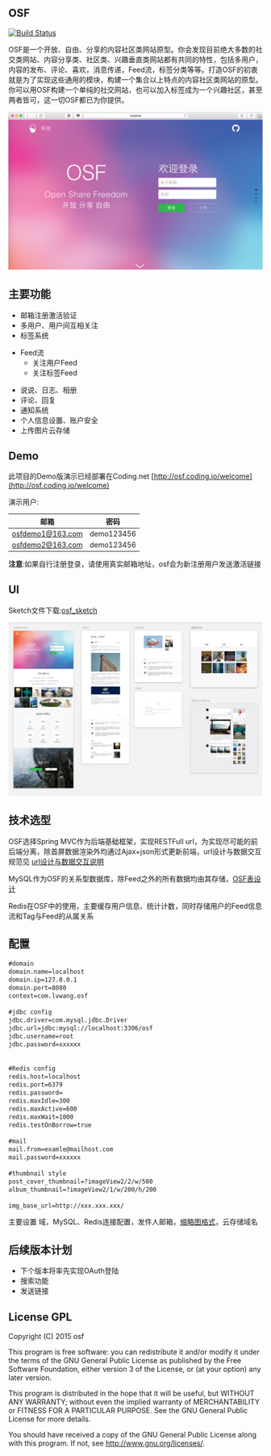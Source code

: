 ## OSF

[![Build Status](https://travis-ci.org/lvwangbeta/osf.svg?branch=master)](https://travis-ci.org/lvwangbeta/osf)



OSF是一个开放、自由、分享的内容社区类网站原型。你会发现目前绝大多数的社交类网站、内容分享类、社区类、兴趣垂直类网站都有共同的特性，包括多用户，内容的发布、评论、喜欢，消息传递，Feed流，标签分类等等。打造OSF的初衷就是为了实现这些通用的模块，构建一个集合以上特点的内容社区类网站的原型。你可以用OSF构建一个单纯的社交网站，也可以加入标签成为一个兴趣社区，甚至两者皆可，这一切OSF都已为你提供。

![welcome](doc/welcome.png)

## 主要功能 

* 邮箱注册激活验证 
* 多用户、用户间互相关注
* 标签系统
- Feed流  
  * 关注用户Feed
  * 关注标签Feed
* 说说、日志、相册
* 评论、回复
* 通知系统  
* 个人信息设置、账户安全
* 上传图片云存储

## Demo

此项目的Demo版演示已经部署在Coding.net [http://osf.coding.io/welcome](http://osf.coding.io/welcome)  

演示用户:

| 邮箱         | 密码      |
| -------------- |:-------------:|
| osfdemo1@163.com | demo123456 |
| osfdemo2@163.com | demo123456 |

**注意**:如果自行注册登录，请使用真实邮箱地址，osf会为新注册用户发送激活链接  



##  UI

Sketch文件下载:[osf_sketch](http://pan.baidu.com/s/1hq5zI1e)  


![explore](doc/osf_sketch_preview.png)



## 技术选型 

OSF选择Spring MVC作为后端基础框架，实现RESTFull url，为实现尽可能的前后端分离，除首屏数据渲染外均通过Ajax+json形式更新前端，url设计与数据交互规范见 [url设计与数据交互说明](doc/url.md)

MySQL作为OSF的关系型数据库，除Feed之外的所有数据均由其存储，[OSF表设计](doc/osf_db.png)

Redis在OSF中的使用，主要缓存用户信息、统计计数，同时存储用户的Feed信息流和Tag与Feed的从属关系

## 配置

	#domain
	domain.name=localhost
	domain.ip=127.0.0.1
	domain.port=8080
	context=com.lvwang.osf

	#jdbc config
	jdbc.driver=com.mysql.jdbc.Driver
	jdbc.url=jdbc:mysql://localhost:3306/osf
	jdbc.username=root
	jdbc.password=xxxxxx


	#Redis config
	redis.host=localhost
	redis.port=6379
	redis.password=
	redis.maxIdle=300
	redis.maxActive=600
	redis.maxWait=1000
	redis.testOnBorrow=true

	#mail
	mail.from=examle@mailhost.com
	mail.password=xxxxxx

	#thumbnail style
	post_cover_thumbnail=?imageView2/2/w/500
	album_thumbnail=?imageView2/1/w/200/h/200
 
	img_base_url=http://xxx.xxx.xxx/
	
主要设置 域，MySQL、Redis连接配置，发件人邮箱，[缩略图格式](http://developer.qiniu.com/docs/v6/api/reference/fop/image/imageview2.html)，云存储域名

## 后续版本计划 

* 下个版本将率先实现OAuth登陆
* 搜索功能  
* 发送链接 

## License GPL

Copyright (C) 2015 osf

This program is free software: you can redistribute it and/or modify
it under the terms of the GNU General Public License as published by
the Free Software Foundation, either version 3 of the License, or
(at your option) any later version.

This program is distributed in the hope that it will be useful,
but WITHOUT ANY WARRANTY; without even the implied warranty of
MERCHANTABILITY or FITNESS FOR A PARTICULAR PURPOSE.  See the
GNU General Public License for more details.

You should have received a copy of the GNU General Public License
along with this program.  If not, see <http://www.gnu.org/licenses/>.